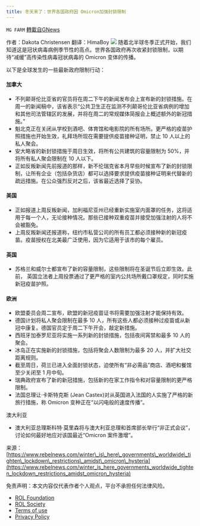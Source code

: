 ```yaml
---
title: 冬天来了：世界各国政府因 Omicron加强封锁限制
---
```

`MG FARM` [轉載自GNews](https://gnews.org/zh-hans/1802612/)

作者：Dakota Christensen
翻译：HimaBoy
![](https://assets.gnews.org/wp-content/uploads/2021/12/1-350.png)
随着北半球冬季正式开始，我们知道这是冠状病毒病例季节性的高点。世界各国政府再次收紧封锁限制，以期待“减缓”高传染性病毒冠状病毒的 Omicron 变体的传播。

以下是全球发生的一些最新政府限制行动：

#### 加拿大

- 不列颠哥伦比亚省的官员将在周二下午的新闻发布会上宣布新的封锁措施。在周一的新闻稿中，该省表示“公共卫生正在监测不列颠哥伦比亚省病例的增加和其他司法管辖区的发展，并将在周二的常规媒体简报会上概述额外的新冠措施。”
- 魁北克正在关闭从学校到酒吧、体育馆和电影院的所有场所。更严格的疫苗护照措施也开始生效，礼拜场所现在需要提供疫苗接种证明，禁止 10 人以上的私人聚会。
- 安大略省的新封锁措施于周日生效，将所有公共建筑的容量限制为 50%，并将所有私人聚会限制在 10 人以下。
- 正如反叛新闻先前报道的那样，新不伦瑞克省本月早些时候宣布了新的封锁限制，让所有企业（包括杂货店）都可以选择要求提供疫苗接种证明来代替新的疏远措施。在公众强烈反对之后，该省最近选择了妥协。


#### 美国

- 正如报道上周反叛新闻，加利福尼亚州已经重新实施室内面罩的任务，这将适用于每一个人，无论接种情况。那些已接种双重疫苗并接受加强注射的人将不会被豁免。
- 上周反叛新闻还报道称，纽约市私营公司的所有员工都必须接种新的新冠疫苗。疫苗授权在北美最广泛使用，因为它适用于该市的每个雇员。


#### 英国

- 苏格兰和威尔士都宣布了新的容量限制，这些限制将在圣诞节后立即生效。此前， 英国立法者上周投票通过了更严格的室内公共场所戴口罩规定，同时实施新冠疫苗护照。


#### 欧洲

- 欧盟委员会周二宣布，欧盟的新冠疫苗证书将需要加强注射才能保持有效。
- 德国计划将私人聚会限制在最多 10 人，所有这些人都必须接种过疫苗或从新冠中康复。德国官员定于周二下午开会，敲定新措施。
- 西班牙加泰罗尼亚将实施一系列新的封锁措施，包括夜间宵禁和最多 10 人的聚会。
- 冰岛正在实施新的封锁措施，包括将聚会人数限制为最多 20 人，并扩大社交距离规则。
- 截至周日，荷兰已进入全面封锁状态，迫使所有“非必需品”商店、酒吧和餐馆至少关闭至 1 月中旬。
- 瑞典政府宣布了新的新冠措施，包括新的在家工作指令和对容量限制的更严格限制。
- 法国总理让·卡斯特克斯 (Jean Castex)对从英国进入法国的人实施了严格的新旅行措施，称 Omicron 变种正在“以闪电般的速度传播”。


澳大利亚

- 澳大利亚总理斯科特·莫里森将与澳大利亚总理和首席部长举行“非正式会议”，讨论如何最好地应对该国最近“Omicron 案件激增”。


来源：[https://www.rebelnews.com/winter\_is\_here\_governments\_worldwide\_tighten\_lockdown\_restrictions\_amidst\_omicron\_hysteria](https://www.rebelnews.com/winter_is_here_governments_worldwide_tighten_lockdown_restrictions_amidst_omicron_hysteria)

 

免责声明：本文内容仅代表作者个人观点，平台不承担任何法律风险。

- [ROL Foundation](https://rolfoundation.org/)
- [ROL Society](https://rolsociety.org/)
- [Terms of use](https://gnews.org/terms-of-use-3/)
- [Privacy Policy](https://gnews.org/privacy-policy/)
